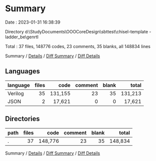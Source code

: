 # Summary

Date : 2023-01-31 16:38:39

Directory d:\\StudyDocuments\\OOOCoreDesign\\sbttest\\chisel-template - ladder_be\\genrtl

Total : 37 files,  148776 codes, 23 comments, 35 blanks, all 148834 lines

Summary / [Details](details.md) / [Diff Summary](diff.md) / [Diff Details](diff-details.md)

## Languages
| language | files | code | comment | blank | total |
| :--- | ---: | ---: | ---: | ---: | ---: |
| Verilog | 35 | 131,155 | 23 | 35 | 131,213 |
| JSON | 2 | 17,621 | 0 | 0 | 17,621 |

## Directories
| path | files | code | comment | blank | total |
| :--- | ---: | ---: | ---: | ---: | ---: |
| . | 37 | 148,776 | 23 | 35 | 148,834 |

Summary / [Details](details.md) / [Diff Summary](diff.md) / [Diff Details](diff-details.md)